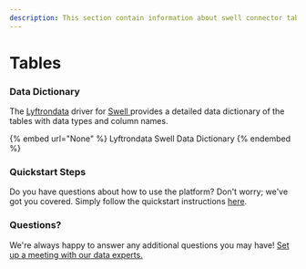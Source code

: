 ```yaml
---
description: This section contain information about swell connector tables information
---
```


# Tables

### Data Dictionary

The [Lyftrondata](https://www.lyftrondata.com/) driver for [Swell](None/)[ ](https://www.lyftrondata.com/integration/swell/)provides a detailed data dictionary of the tables with data types and column names.

{% embed url="None" %}
Lyftrondata Swell Data Dictionary
{% endembed %}

### Quickstart Steps

Do you have questions about how to use the platform? Don't worry; we've got you covered. Simply follow the quickstart instructions [here](../README.md).

### Questions? <a href="#questions" id="questions"></a>

We're always happy to answer any additional questions you may have! [Set up a meeting with our data experts.](https://www.lyftrondata.com/book-a-meeting/)

